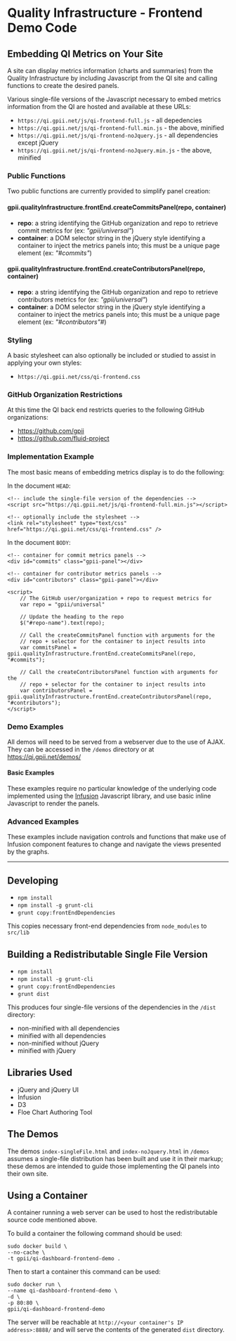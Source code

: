 # Quality Infrastructure - Frontend Demo Code

## Embedding QI Metrics on Your Site

A site can display metrics information (charts and summaries) from the Quality Infrastructure by including Javascript from the QI site and calling functions to create the desired panels.

Various single-file versions of the Javascript necessary to embed metrics information from the QI are hosted and available at these URLs:

- `https://qi.gpii.net/js/qi-frontend-full.js` - all depedencies
- `https://qi.gpii.net/js/qi-frontend-full.min.js` - the above, minified
- `https://qi.gpii.net/js/qi-frontend-noJquery.js` - all dependencies except jQuery
- `https://qi.gpii.net/js/qi-frontend-noJquery.min.js` - the above, minified

### Public Functions

Two public functions are currently provided to simplify panel creation:

#### gpii.qualityInfrastructure.frontEnd.createCommitsPanel(repo, container)
* **repo**: a string identifying the GitHub organization and repo to retrieve commit metrics for (ex: *"gpii/universal"*)
* **container**: a DOM selector string in the jQuery style identifying a container to inject the metrics panels into; this must be a unique page element (ex: *"#commits"*)


#### gpii.qualityInfrastructure.frontEnd.createContributorsPanel(repo, container)
* **repo**: a string identifying the GitHub organization and repo to retrieve contributors metrics for (ex: *"gpii/universal"*)
* **container**: a DOM selector string in the jQuery style identifying a container to inject the metrics panels into; this must be a unique page element (ex: *"#contributors"#*)

### Styling

A basic stylesheet can also optionally be included or studied to assist in applying your own styles:

- `https://qi.gpii.net/css/qi-frontend.css`

### GitHub Organization Restrictions

At this time the QI back end restricts queries to the following GitHub organizations:
- https://github.com/gpii
- https://github.com/fluid-project

### Implementation Example

The most basic means of embedding metrics display is to do the following:

In the document `HEAD`:

```
<!-- include the single-file version of the dependencies -->
<script src="https://qi.gpii.net/js/qi-frontend-full.min.js"></script>

<!-- optionally include the stylesheet -->
<link rel="stylesheet" type="text/css" href="https://qi.gpii.net/css/qi-frontend.css" />
```

In the document `BODY`:

```
<!-- container for commit metrics panels -->
<div id="commits" class="gpii-panel"></div>

<!-- container for contributor metrics panels -->
<div id="contributors" class="gpii-panel"></div>

<script>
    // The GitHub user/organization + repo to request metrics for
    var repo = "gpii/universal"

    // Update the heading to the repo
    $("#repo-name").text(repo);

    // Call the createCommitsPanel function with arguments for the
    // repo + selector for the container to inject results into
    var commitsPanel = gpii.qualityInfrastructure.frontEnd.createCommitsPanel(repo, "#commits");

    // Call the createContributorsPanel function with arguments for the
    // repo + selector for the container to inject results into
    var contributorsPanel = gpii.qualityInfrastructure.frontEnd.createContributorsPanel(repo, "#contributors");
</script>
```

### Demo Examples

All demos will need to be served from a webserver due to the use of AJAX. They can be accessed in the `/demos` directory or at https://qi.gpii.net/demos/

#### Basic Examples

These examples require no particular knowledge of the underlying code implemented using the [Infusion](https://github.com/fluid-project/infusion) Javascript library, and use basic inline Javascript to render the panels.

### Advanced Examples

These examples include navigation controls and functions that make use of Infusion component features to change and navigate the views presented by the graphs.

---

## Developing

- `npm install`
- `npm install -g grunt-cli`
- `grunt copy:frontEndDependencies`

This copies necessary front-end dependencies from `node_modules` to `src/lib`

## Building a Redistributable Single File Version

- `npm install`
- `npm install -g grunt-cli`
- `grunt copy:frontEndDependencies`
- `grunt dist`

This produces four single-file versions of the dependencies in the `/dist` directory:
- non-minified with all dependencies
- minified with all dependencies
- non-minified without jQuery
- minified with jQuery

## Libraries Used
- jQuery and jQuery UI
- Infusion
- D3
- Floe Chart Authoring Tool

## The Demos

The demos `index-singleFile.html` and `index-noJquery.html` in `/demos` assumes a single-file distribution has been built and use it in their markup; these demos are intended to guide those implementing the QI panels into their own site.

## Using a Container

A container running a web server can be used to host the redistributable source code mentioned above.

To build a container the following command should be used:

```
sudo docker build \
--no-cache \
-t gpii/qi-dashboard-frontend-demo .
```

Then to start a container this command can be used:

```
sudo docker run \
--name qi-dashboard-frontend-demo \
-d \
-p 80:80 \
gpii/qi-dashboard-frontend-demo
```

The server will be reachable at ``http://<your container's IP address>:8888/`` and will serve the contents of the generated ``dist`` directory.
